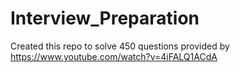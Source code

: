 # Interview_Preparation
Created this repo to solve 450 questions provided by https://www.youtube.com/watch?v=4iFALQ1ACdA
